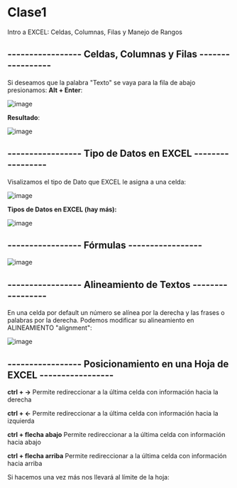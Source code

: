 # Clase1
Intro a EXCEL: Celdas, Columnas, Filas y Manejo de Rangos

## ----------------- Celdas, Columnas y Filas -----------------
Si deseamos que la palabra "Texto" se vaya para la fila de abajo presionamos: **Alt + Enter**:

![image](https://github.com/SergioABS-EXCEL/Clase1/assets/154264004/7192cfab-6439-469f-b561-8498d8dd6ecb)

**Resultado**:

![image](https://github.com/SergioABS-EXCEL/Clase1/assets/154264004/d562cb65-9500-4b5d-a6af-82c2878846b1)

## ----------------- Tipo de Datos en EXCEL -----------------

Visalizamos el tipo de Dato que EXCEL le asigna a una celda:

![image](https://github.com/SergioABS-EXCEL/Clase1/assets/154264004/2141efb3-84cf-4797-bbd3-8ee784a886e3)

**Tipos de Datos en EXCEL (hay más):**

![image](https://github.com/SergioABS-EXCEL/Clase1/assets/154264004/43055051-57e5-4472-94fa-d7de232f2cbb)

## ----------------- Fórmulas -----------------

![image](https://github.com/SergioABS-EXCEL/Clase1/assets/154264004/65ab8b47-9163-429a-acd4-c530133ac5cc)

## ----------------- Alineamiento de Textos -----------------

En una celda por default un número se alínea por la derecha y las frases o palabras por la derecha. Podemos modificar su alineamiento en ALINEAMIENTO "alignment":

![image](https://github.com/SergioABS-EXCEL/Clase1/assets/154264004/e34e508c-8a07-4dea-92d2-e35b35fd61d6)

## ----------------- Posicionamiento en una Hoja de EXCEL -----------------

**ctrl + ->** Permite redireccionar a la última celda con información hacia la derecha

**ctrl + <-** Permite redireccionar a la última celda con información hacia la izquierda

**ctrl + flecha abajo** Permite redireccionar a la última celda con información hacia abajo

**ctrl + flecha arriba** Permite redireccionar a la última celda con información hacia arriba

Si hacemos una vez más nos llevará al límite de la hoja:




